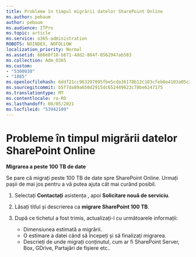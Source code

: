 ```yaml
---
title: Probleme în timpul migrării datelor SharePoint Online
ms.author: pebaum
author: pebaum
ms.audience: ITPro
ms.topic: article
ms.service: o365-administration
ROBOTS: NOINDEX, NOFOLLOW
localization_priority: Normal
ms.assetid: 686e8f18-b871-4dd2-864f-8562947ab583
ms.collection: Adm_O365
ms.custom:
- "5300030"
- "1885"
ms.openlocfilehash: 6ddf21cc963297095fbe5cda36178b12c103cfeb0e4103a05c39f23ee634f158
ms.sourcegitcommit: b5f7da89a650d2915dc652449623c78be6247175
ms.translationtype: MT
ms.contentlocale: ro-RO
ms.lasthandoff: 08/05/2021
ms.locfileid: "53942109"
---
```

# <a name="issues-while-migrating-data-to-sharepoint-online"></a>Probleme în timpul migrării datelor SharePoint Online

**Migrarea a peste 100 TB de date**

Se pare că migrați peste 100 TB de date spre SharePoint Online. Urmați pașii de mai jos pentru a vă putea ajuta cât mai curând posibil. 

1. Selectați **Contactați** asistența , apoi **Solicitare nouă de serviciu**. 
2. Lăsați titlul și descrierea ca **migrare SharePoint 100 TB**.
3. După ce tichetul a fost trimis, actualizați-l cu următoarele informații: 

    - Dimensiunea estimată a migrării.
    - O estimare a datei când să începeți și să finalizați migrarea.
    - Descrieți de unde migrați conținutul, cum ar fi SharePoint Server, Box, GDrive, Partajări de fișiere etc..
